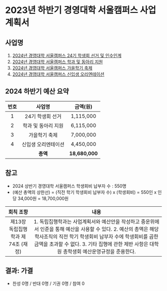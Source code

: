 2023년 하반기 경영대학 서울캠퍼스 사업계획서
===

## 사업명
1. [2024년 경영대학 서울캠퍼스 24기 학생회 선거 및 인수인계](선거.md) 
2. [2024년 경영대학 서울캠퍼스 학과 및 동아리 지원](학과-동아리.md)
3. [2024년 경영대학 서울캠퍼스 가을학기 축제](축제.md)
4. [2024년 경영대학 서울캠퍼스 신입생 오리엔테이션](신입생.md)

## 2024 하반기 예산 요약

| 번호  | 사업명 | 금액(원) |
|:--------:|:---------:|:---------:|
|1|  24기 학생회 선거   |	1,115,000|
|2|	학과 및 동아리 지원 |	6,115,000|
|3|	가을학기 축제  |	7,000,000|
|4|	신입생 오리엔테이션 |	4,450,000|
|   |  **총액**| **18,680,000**|

## 참고
- 2024 상반기 경영대학 서울캠퍼스 학생회비 납부자 수 : 550명
- (예산 총액의 상한선) = (직전 학기 학생회비 납부자 수) x (학생회비) = 550인 x 인당 34,000원 = 18,700,000원
  
|  회칙 조항  |  내용 |
|:---:|:---:|
| 제13장 독립집행학과 제74조 (재정) | 1. 독립집행학과는 사업계획서와 예산안을 작성하고 중운위에서 인준을 통해 예산을 사용할 수 있다. 2. 예산의 총액은 해당 학사조직의 직전 학기 학생회비 납부자 수에 학생회비를 곱한 금액을 초과할 수 없다. 3. 기타 집행에 관한 제반 사항은 대학원 총학생회 예산운영규정을 준용한다. |

## 결과: 가결
- 찬성 0명 / 반대 0명 / 기권 0명 / 참여 0
